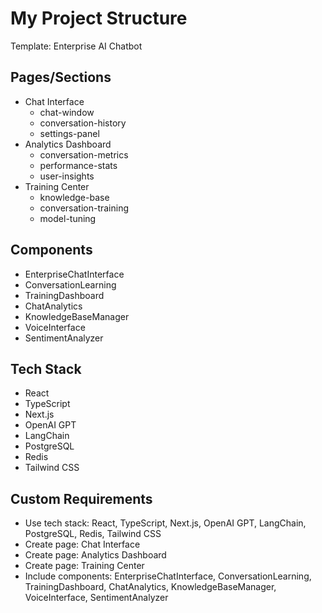 # My Project Structure

Template: Enterprise AI Chatbot

## Pages/Sections

- Chat Interface
  - chat-window
  - conversation-history
  - settings-panel
- Analytics Dashboard
  - conversation-metrics
  - performance-stats
  - user-insights
- Training Center
  - knowledge-base
  - conversation-training
  - model-tuning

## Components

- EnterpriseChatInterface
- ConversationLearning
- TrainingDashboard
- ChatAnalytics
- KnowledgeBaseManager
- VoiceInterface
- SentimentAnalyzer

## Tech Stack

- React
- TypeScript
- Next.js
- OpenAI GPT
- LangChain
- PostgreSQL
- Redis
- Tailwind CSS

## Custom Requirements

- Use tech stack: React, TypeScript, Next.js, OpenAI GPT, LangChain, PostgreSQL, Redis, Tailwind CSS
- Create page: Chat Interface
- Create page: Analytics Dashboard
- Create page: Training Center
- Include components: EnterpriseChatInterface, ConversationLearning, TrainingDashboard, ChatAnalytics, KnowledgeBaseManager, VoiceInterface, SentimentAnalyzer

